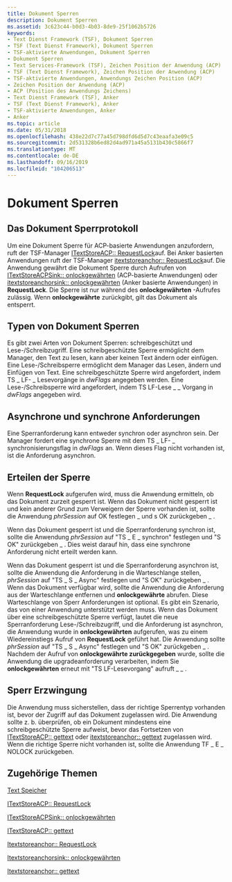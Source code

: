```yaml
---
title: Dokument Sperren
description: Dokument Sperren
ms.assetid: 3c623c44-b0d3-4b03-8de9-25f1062b5726
keywords:
- Text Dienst Framework (TSF), Dokument Sperren
- TSF (Text Dienst Framework), Dokument Sperren
- TSF-aktivierte Anwendungen, Dokument Sperren
- Dokument Sperren
- Text Services-Framework (TSF), Zeichen Position der Anwendung (ACP)
- TSF (Text Dienst Framework), Zeichen Position der Anwendung (ACP)
- TSF-aktivierte Anwendungen, Anwendungs Zeichen Position (ACP)
- Zeichen Position der Anwendung (ACP)
- ACP (Position des Anwendungs Zeichens)
- Text Dienst Framework (TSF), Anker
- TSF (Text Dienst Framework), Anker
- TSF-aktivierte Anwendungen, Anker
- Anker
ms.topic: article
ms.date: 05/31/2018
ms.openlocfilehash: 438e22d7c77a45d798dfd6d5d7c43eaafa3e09c5
ms.sourcegitcommit: 2d531328b6ed82d4ad971a45a5131b430c5866f7
ms.translationtype: MT
ms.contentlocale: de-DE
ms.lasthandoff: 09/16/2019
ms.locfileid: "104206513"
---
```

# <a name="document-locks"></a>Dokument Sperren

## <a name="the-document-lock-protocol"></a>Das Dokument Sperrprotokoll

Um eine Dokument Sperre für ACP-basierte Anwendungen anzufordern, ruft der TSF-Manager [ITextStoreACP:: RequestLock](/windows/desktop/api/Textstor/nf-textstor-itextstoreacp-requestlock)auf. Bei Anker basierten Anwendungen ruft der TSF-Manager [itextstoreanchor:: RequestLock](/windows/desktop/api/Textstor/nf-textstor-itextstoreanchor-requestlock)auf. Die Anwendung gewährt die Dokument Sperre durch Aufrufen von [ITextStoreACPSink:: onlockgewährten](/windows/desktop/api/Textstor/nf-textstor-itextstoreacpsink-onlockgranted) (ACP-basierte Anwendungen) oder [itextstoreanchorsink:: onlockgewährten](/windows/desktop/api/Textstor/nf-textstor-itextstoreanchorsink-onlockgranted) (Anker basierte Anwendungen) in **RequestLock**. Die Sperre ist nur während des **onlockgewährten** -Aufrufes zulässig. Wenn **onlockgewährte** zurückgibt, gilt das Dokument als entsperrt.

## <a name="types-of-document-locks"></a>Typen von Dokument Sperren

Es gibt zwei Arten von Dokument Sperren: schreibgeschützt und Lese-/Schreibzugriff. Eine schreibgeschützte Sperre ermöglicht dem Manager, den Text zu lesen, kann aber keinen Text ändern oder einfügen. Eine Lese-/Schreibsperre ermöglicht dem Manager das Lesen, ändern und Einfügen von Text. Eine schreibgeschützte Sperre wird angefordert, indem TS \_ LF- \_ Lesevorgänge in *dwFlags* angegeben werden. Eine Lese-/Schreibsperre wird angefordert, indem TS LF-Lese \_ \_ Vorgang in *dwFlags* angegeben wird.

## <a name="asynchronous-and-synchronous-requests"></a>Asynchrone und synchrone Anforderungen

Eine Sperranforderung kann entweder synchron oder asynchron sein. Der Manager fordert eine synchrone Sperre mit dem TS \_ LF- \_ synchronisierungsflag in *dwFlags* an. Wenn dieses Flag nicht vorhanden ist, ist die Anforderung asynchron.

## <a name="granting-the-lock"></a>Erteilen der Sperre

Wenn **RequestLock** aufgerufen wird, muss die Anwendung ermitteln, ob das Dokument zurzeit gesperrt ist. Wenn das Dokument nicht gesperrt ist und kein anderer Grund zum Verweigern der Sperre vorhanden ist, sollte die Anwendung *phrSession* auf OK festlegen \_ und s OK zurückgeben \_ .

Wenn das Dokument gesperrt ist und die Sperranforderung synchron ist, sollte die Anwendung *phrSession* auf "TS \_ E \_ synchron" festlegen und "S OK" zurückgeben \_ . Dies weist darauf hin, dass eine synchrone Anforderung nicht erteilt werden kann.

Wenn das Dokument gesperrt ist und die Sperranforderung asynchron ist, sollte die Anwendung die Anforderung in die Warteschlange stellen, *phrSession* auf "TS \_ S \_ Async" festlegen und "S OK" zurückgeben \_ . Wenn das Dokument verfügbar wird, sollte die Anwendung die Anforderung aus der Warteschlange entfernen und **onlockgewährte** abrufen. Diese Warteschlange von Sperr Anforderungen ist optional. Es gibt ein Szenario, das von einer Anwendung unterstützt werden muss. Wenn das Dokument über eine schreibgeschützte Sperre verfügt, lautet die neue Sperranforderung Lese-/Schreibzugriff, und die Anforderung ist asynchron, die Anwendung wurde in **onlockgewährten** aufgerufen, was zu einem Wiedereinstiegs Aufruf von **RequestLock** geführt hat. Die Anwendung sollte *phrSession* auf "TS \_ S \_ Async" festlegen und "S OK" zurückgeben \_ . Nachdem der Aufruf von **onlockgewährte zurückgegeben** wurde, sollte die Anwendung die upgradeanforderung verarbeiten, indem Sie **onlockgewährten** erneut mit "TS LF-Lesevorgang" aufruft \_ \_ .

## <a name="lock-enforcement"></a>Sperr Erzwingung

Die Anwendung muss sicherstellen, dass der richtige Sperrentyp vorhanden ist, bevor der Zugriff auf das Dokument zugelassen wird. Die Anwendung sollte z. b. überprüfen, ob ein Dokument mindestens eine schreibgeschützte Sperre aufweist, bevor das Fortsetzen von [ITextStoreACP:: gettext](/windows/desktop/api/Textstor/nf-textstor-itextstoreacp-gettext) oder [itextstoreanchor:: gettext](/windows/desktop/api/Textstor/nf-textstor-itextstoreanchor-gettext) zugelassen wird. Wenn die richtige Sperre nicht vorhanden ist, sollte die Anwendung TF \_ E \_ NOLOCK zurückgeben.

## <a name="related-topics"></a>Zugehörige Themen

<dl> <dt>

[Text Speicher](text-stores.md)
</dt> <dt>

[ITextStoreACP:: RequestLock](/windows/desktop/api/Textstor/nf-textstor-itextstoreacp-requestlock)
</dt> <dt>

[ITextStoreACPSink:: onlockgewährten](/windows/desktop/api/Textstor/nf-textstor-itextstoreacpsink-onlockgranted)
</dt> <dt>

[ITextStoreACP:: gettext](/windows/desktop/api/Textstor/nf-textstor-itextstoreacp-gettext)
</dt> <dt>

[Itextstoreanchor:: RequestLock](/windows/desktop/api/Textstor/nf-textstor-itextstoreanchor-requestlock)
</dt> <dt>

[Itextstoreanchorsink:: onlockgewährten](/windows/desktop/api/Textstor/nf-textstor-itextstoreanchorsink-onlockgranted)
</dt> <dt>

[Itextstoreanchor:: gettext](/windows/desktop/api/Textstor/nf-textstor-itextstoreanchor-gettext)
</dt> </dl>

 

 




